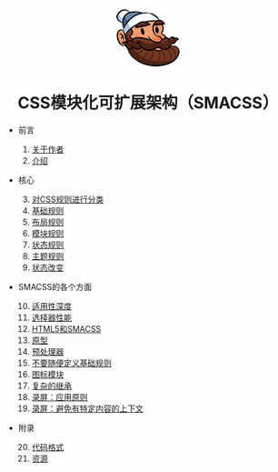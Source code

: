 <p align="center"><img src="assets/logo.png"></p>

<h1 align="center">CSS模块化可扩展架构（SMACSS）</h1>

+ 前言

  1. [关于作者](preface/1-关于作者.md)
  2. [介绍](preface/2-介绍.md)
+ 核心

  3. [对CSS规则进行分类](core/3-对CSS规则进行分类.md)
  4. [基础规则](core/4-基础规则.md)
  5. [布局规则](core/5-布局规则.md)
  6. [模块规则](core/6-模块规则.md)
  7. [状态规则](core/7-状态规则.md)
  8. [主题规则](core/8-主题规则.md)
  9. [状态改变](core/9-状态改变.md)

+ SMACSS的各个方面

  10. [适用性深度](aspectsofsmacss/10-适用性深度.md)
  11. [选择器性能](aspectsofsmacss/11-选择器性能.md)
  12. [HTML5和SMACSS](aspectsofsmacss/12-HTML5和SMACSS.md)
  13. [原型](aspectsofsmacss/13-原型.md)
  14. [预处理器](aspectsofsmacss/14-预处理器.md)
  15. [不要随便定义基础规则](aspectsofsmacss/15-不要随便定义基础规则.md)
  16. [图标模块](aspectsofsmacss/16-图标模块.md)
  17. [复杂的继承](aspectsofsmacss/17-复杂的继承.md)
  18. [录屏：应用原则](aspectsofsmacss/18-录屏：应用原则.md)
  19. [录屏：避免有特定内容的上下文](aspectsofsmacss/19-录屏：避免有特定内容的上下文.md)

+ 附录

  20. [代码格式](appendix/20-代码格式.md)
  21. [资源](appendix/21-资源.md)
